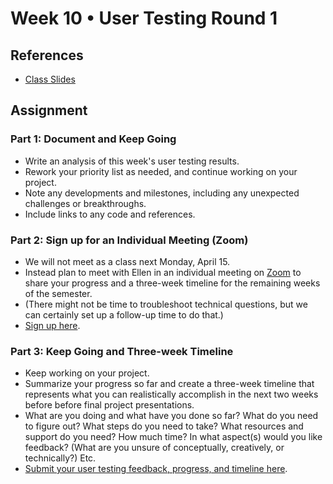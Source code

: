 # Week 10 • User Testing Round 1

## References

- [Class
  Slides](https://drive.google.com/drive/u/1/folders/1iH0ERUaMkSCn_7A9F4bnBWwMHJmu04ak)

## Assignment

### Part 1: Document and Keep Going

- Write an analysis of this week's user testing results.
- Rework your priority list as needed, and continue working on your project.
- Note any developments and milestones, including any unexpected challenges or
  breakthroughs.
- Include links to any code and references.

### Part 2: Sign up for an Individual Meeting (Zoom)

- We will not meet as a class next Monday, April 15.
- Instead plan to meet with Ellen in an individual meeting on
  [Zoom](https://nyu.zoom.us/my/ellennickles) to share your progress and
  a three-week timeline for the remaining weeks of the semester.
- (There might not be time to troubleshoot technical questions, but we can
  certainly set up a follow-up time to do that.)
- [Sign up
  here](https://docs.google.com/document/d/155WjzHYPnLCjKbxCPH5dWjSkYOIn3YZf7ALC1ZDG25A/edit).

### Part 3: Keep Going and Three-week Timeline

- Keep working on your project.
- Summarize your progress so far and create a three-week timeline that
  represents what you can realistically accomplish in the next two weeks before
  before final project presentations.
- What are you doing and what have you done so far? What do you need to figure
  out? What steps do you need to take? What resources and support do you need?
  How much time? In what aspect(s) would you like feedback? (What are you unsure
  of conceptually, creatively, or technically?) Etc.
- [Submit your user testing feedback, progress, and timeline
  here](https://forms.gle/ec4VxRgt8CtAjDGU7).